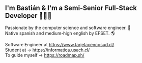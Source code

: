 ## I'm Bastián & I'm a Semi-Senior Full-Stack Developer 👨🏻‍💻 

Passionate by the computer science and software engineer. 💾      
Native spanish and medium-high english by EFSET. 🌎          
                            
Software Engineer at https://www.tarjetacencosud.cl/                       
Student at → https://informatica.usach.cl/                                                             
To guide myself → https://roadmap.sh/                         

